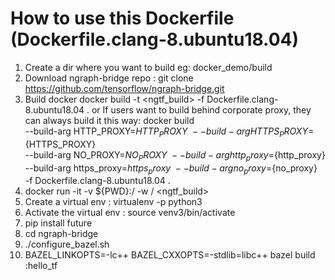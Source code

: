 # How to use this Dockerfile (Dockerfile.clang-8.ubuntu18.04)
1. Create a dir where you want to build eg: docker_demo/build
2. Download ngraph-bridge repo : git clone https://github.com/tensorflow/ngraph-bridge.git
3. Build docker
    docker build -t <ngtf_build> -f Dockerfile.clang-8.ubuntu18.04 .
    or
    If users want to build behind corporate proxy, they can always build it this way:
    docker build \
    --build-arg HTTP_PROXY=${HTTP_PROXY} \
    --build-arg HTTPS_PROXY=${HTTPS_PROXY} \
    --build-arg NO_PROXY=${NO_PROXY} \
    --build-arg http_proxy=${http_proxy} \
    --build-arg https_proxy=${https_proxy} \
    --build-arg no_proxy=${no_proxy} \
    -f Dockerfile.clang-8.ubuntu18.04 .
4. docker run -it -v ${PWD}:/<workspace> -w /<workspace> <ngtf_build>
5. Create a virtual env : virtualenv -p python3 <venv3>
6. Activate the virtual env : source venv3/bin/activate
7. pip install future
8. cd ngraph-bridge
9. ./configure_bazel.sh
10. BAZEL_LINKOPTS=-lc++ BAZEL_CXXOPTS=-stdlib=libc++ bazel build :hello_tf